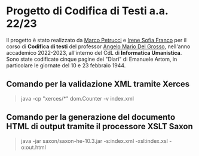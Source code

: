 # Progetto di Codifica di Testi a.a. 22/23

Il progetto è stato realizzato da [Marco Petrucci](https://github.com/marco00petrucci) e [Irene Sofia Franco](https://github.com/isfranco) per il corso di **Codifica di testi** del professor [Angelo Mario Del Grosso](https://github.com/angelodel80/), nell'anno accademico 2022-2023, all'interno del CdL di **Informatica Umanistica**.
Sono state codificate cinque pagine dei "Diari" di Emanuele Artom, in particolare le giornate del 10 e 23 febbraio 1944.

## Comando per la validazione XML tramite Xerces

>java -cp "xerces/*" dom.Counter -v index.xml

## Comando per la generazione del documento HTML di output tramite il processore XSLT Saxon

>java -jar saxon/saxon-he-10.3.jar -s:index.xml -xsl:index.xsl -o:out.html
